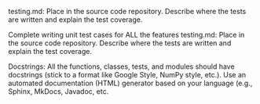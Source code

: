 testing.md: Place in the source code repository. Describe where the tests are written and explain the test coverage.

Complete writing unit test cases for ALL the features
testing.md: Place in the source code repository. Describe where the tests are written and explain the test coverage.


Docstrings: All the functions, classes, tests, and modules should have docstrings (stick to a format like Google Style, NumPy style, etc.).
Use an automated documentation (HTML) generator based on your language (e.g., Sphinx, MkDocs, Javadoc, etc.
